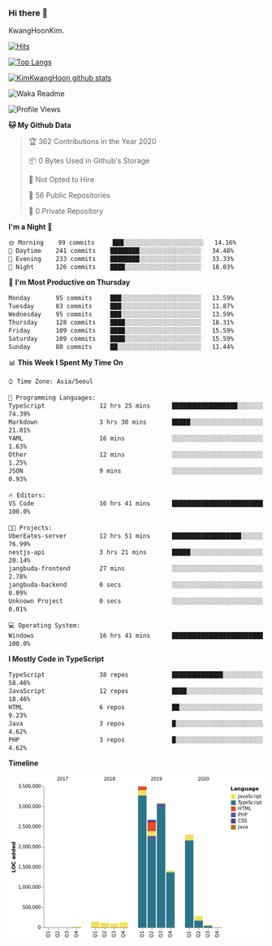 ### Hi there 👋

KwangHoonKim.

[![Hits](https://hits.seeyoufarm.com/api/count/incr/badge.svg?url=https%3A%2F%2Fgithub.com%2Frhkdgns95)](https://hits.seeyoufarm.com)  

[![Top Langs](https://github-readme-stats.vercel.app/api/top-langs/?username=rhkdgns95&layout=compact)](https://github.com/anuraghazra/github-readme-stats)   

[![KimKwangHoon github stats](https://github-readme-stats.vercel.app/api?username=rhkdgns95&show_icons=true)](https://github.com/anuraghazra/github-readme-stats)  



<!--
**rhkdgns95/rhkdgns95** is a ✨ _special_ ✨ repository because its `README.md` (this file) appears on your GitHub profile.

Here are some ideas to get you started:

- 🔭 I’m currently working on ...
- 🌱 I’m currently learning ...
- 👯 I’m looking to collaborate on ...
- 🤔 I’m looking for help with ...
- 💬 Ask me about ...
- 📫 How to reach me: ...
- 😄 Pronouns: ...
- ⚡ Fun fact: ...
-->



![Waka Readme](https://github.com/rhkdgns95/rhkdgns95/workflows/Waka%20Readme/badge.svg)
<!--START_SECTION:waka-->
![Profile Views](http://img.shields.io/badge/Profile%20Views-39-blue)

**🐱 My Github Data** 

> 🏆 362 Contributions in the Year 2020
 > 
> 📦 0 Bytes Used in Github's Storage 
 > 
> 🚫 Not Opted to Hire
 > 
> 📜 56 Public Repositories
 > 
> 🔑 0 Private Repository 
 > 
**I'm a Night 🦉** 

```text
🌞 Morning    99 commits     ███░░░░░░░░░░░░░░░░░░░░░░   14.16% 
🌆 Daytime    241 commits    ████████░░░░░░░░░░░░░░░░░   34.48% 
🌃 Evening    233 commits    ████████░░░░░░░░░░░░░░░░░   33.33% 
🌙 Night      126 commits    ████░░░░░░░░░░░░░░░░░░░░░   18.03%

```
📅 **I'm Most Productive on Thursday** 

```text
Monday       95 commits     ███░░░░░░░░░░░░░░░░░░░░░░   13.59% 
Tuesday      83 commits     ███░░░░░░░░░░░░░░░░░░░░░░   11.87% 
Wednesday    95 commits     ███░░░░░░░░░░░░░░░░░░░░░░   13.59% 
Thursday     128 commits    ████░░░░░░░░░░░░░░░░░░░░░   18.31% 
Friday       109 commits    ████░░░░░░░░░░░░░░░░░░░░░   15.59% 
Saturday     109 commits    ████░░░░░░░░░░░░░░░░░░░░░   15.59% 
Sunday       80 commits     ██░░░░░░░░░░░░░░░░░░░░░░░   11.44%

```


📊 **This Week I Spent My Time On** 

```text
⌚︎ Time Zone: Asia/Seoul

💬 Programming Languages: 
TypeScript               12 hrs 25 mins      ██████████████████░░░░░░░   74.39% 
Markdown                 3 hrs 30 mins       █████░░░░░░░░░░░░░░░░░░░░   21.01% 
YAML                     16 mins             ░░░░░░░░░░░░░░░░░░░░░░░░░   1.63% 
Other                    12 mins             ░░░░░░░░░░░░░░░░░░░░░░░░░   1.25% 
JSON                     9 mins              ░░░░░░░░░░░░░░░░░░░░░░░░░   0.93%

🔥 Editors: 
VS Code                  16 hrs 41 mins      █████████████████████████   100.0%

🐱‍💻 Projects: 
UberEates-server         12 hrs 51 mins      ███████████████████░░░░░░   76.99% 
nestjs-api               3 hrs 21 mins       █████░░░░░░░░░░░░░░░░░░░░   20.14% 
jangbuda-frontend        27 mins             ░░░░░░░░░░░░░░░░░░░░░░░░░   2.78% 
jangbuda-backend         0 secs              ░░░░░░░░░░░░░░░░░░░░░░░░░   0.09% 
Unknown Project          0 secs              ░░░░░░░░░░░░░░░░░░░░░░░░░   0.01%

💻 Operating System: 
Windows                  16 hrs 41 mins      █████████████████████████   100.0%

```

**I Mostly Code in TypeScript** 

```text
TypeScript               38 repos            ██████████████░░░░░░░░░░░   58.46% 
JavaScript               12 repos            ████░░░░░░░░░░░░░░░░░░░░░   18.46% 
HTML                     6 repos             ██░░░░░░░░░░░░░░░░░░░░░░░   9.23% 
Java                     3 repos             █░░░░░░░░░░░░░░░░░░░░░░░░   4.62% 
PHP                      3 repos             █░░░░░░░░░░░░░░░░░░░░░░░░   4.62%

```


**Timeline**

![Chart not found](https://github.com/rhkdgns95/rhkdgns95/blob/master/charts/bar_graph.png) 


<!--END_SECTION:waka-->
